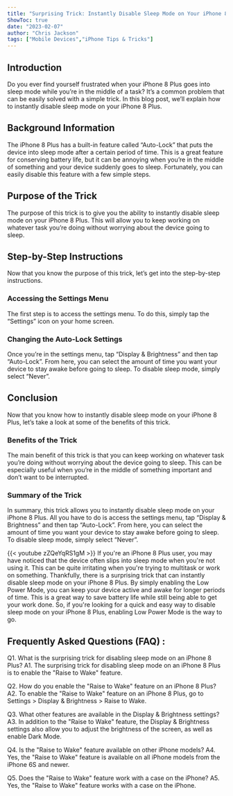 ```yaml
---
title: "Surprising Trick: Instantly Disable Sleep Mode on Your iPhone 8 Plus!"
ShowToc: true 
date: "2023-02-07"
author: "Chris Jackson" 
tags: ["Mobile Devices","iPhone Tips & Tricks"]
---
```

## Introduction
Do you ever find yourself frustrated when your iPhone 8 Plus goes into sleep mode while you’re in the middle of a task? It’s a common problem that can be easily solved with a simple trick. In this blog post, we’ll explain how to instantly disable sleep mode on your iPhone 8 Plus.

## Background Information
The iPhone 8 Plus has a built-in feature called “Auto-Lock” that puts the device into sleep mode after a certain period of time. This is a great feature for conserving battery life, but it can be annoying when you’re in the middle of something and your device suddenly goes to sleep. Fortunately, you can easily disable this feature with a few simple steps. 

## Purpose of the Trick
The purpose of this trick is to give you the ability to instantly disable sleep mode on your iPhone 8 Plus. This will allow you to keep working on whatever task you’re doing without worrying about the device going to sleep. 

## Step-by-Step Instructions
Now that you know the purpose of this trick, let’s get into the step-by-step instructions. 

### Accessing the Settings Menu
The first step is to access the settings menu. To do this, simply tap the “Settings” icon on your home screen.

### Changing the Auto-Lock Settings
Once you’re in the settings menu, tap “Display & Brightness” and then tap “Auto-Lock”. From here, you can select the amount of time you want your device to stay awake before going to sleep. To disable sleep mode, simply select “Never”.

## Conclusion
Now that you know how to instantly disable sleep mode on your iPhone 8 Plus, let’s take a look at some of the benefits of this trick. 

### Benefits of the Trick
The main benefit of this trick is that you can keep working on whatever task you’re doing without worrying about the device going to sleep. This can be especially useful when you’re in the middle of something important and don’t want to be interrupted. 

### Summary of the Trick
In summary, this trick allows you to instantly disable sleep mode on your iPhone 8 Plus. All you have to do is access the settings menu, tap “Display & Brightness” and then tap “Auto-Lock”. From here, you can select the amount of time you want your device to stay awake before going to sleep. To disable sleep mode, simply select “Never”.

{{< youtube zZQeYqRS1gM >}} 
If you're an iPhone 8 Plus user, you may have noticed that the device often slips into sleep mode when you're not using it. This can be quite irritating when you're trying to multitask or work on something. Thankfully, there is a surprising trick that can instantly disable sleep mode on your iPhone 8 Plus. By simply enabling the Low Power Mode, you can keep your device active and awake for longer periods of time. This is a great way to save battery life while still being able to get your work done. So, if you're looking for a quick and easy way to disable sleep mode on your iPhone 8 Plus, enabling Low Power Mode is the way to go.

## Frequently Asked Questions (FAQ) :
Q1. What is the surprising trick for disabling sleep mode on an iPhone 8 Plus?
A1. The surprising trick for disabling sleep mode on an iPhone 8 Plus is to enable the "Raise to Wake" feature.

Q2. How do you enable the "Raise to Wake" feature on an iPhone 8 Plus?
A2. To enable the "Raise to Wake" feature on an iPhone 8 Plus, go to Settings > Display & Brightness > Raise to Wake.

Q3. What other features are available in the Display & Brightness settings?
A3. In addition to the "Raise to Wake" feature, the Display & Brightness settings also allow you to adjust the brightness of the screen, as well as enable Dark Mode.

Q4. Is the "Raise to Wake" feature available on other iPhone models?
A4. Yes, the "Raise to Wake" feature is available on all iPhone models from the iPhone 6S and newer.

Q5. Does the "Raise to Wake" feature work with a case on the iPhone?
A5. Yes, the "Raise to Wake" feature works with a case on the iPhone.


